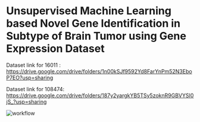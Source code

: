 # Unsupervised Machine Learning based Novel Gene Identification in Subtype of Brain Tumor using Gene Expression Dataset

Dataset link for 16011 : https://drive.google.com/drive/folders/1n00kSJf9592Yd8FarYnPm52N3EboP7EO?usp=sharing

Dataset link for 108474: https://drive.google.com/drive/folders/187y2yargkYB5TSy5zoknR9GBVYSI0jS_?usp=sharing


![workflow](https://github.com/user-attachments/assets/b3326db0-bbb9-45d9-90c8-ce276fe722de)
